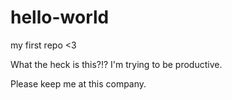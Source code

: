 # hello-world
my first repo &lt;3

What the heck is this?!? I'm trying to be productive.

Please keep me at this company.
